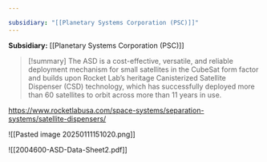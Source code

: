 ```yaml
---

subsidiary: "[[Planetary Systems Corporation (PSC)]]"
---
```


**Subsidiary:** [[Planetary Systems Corporation (PSC)]]

>[!summary]
>The ASD is a cost-effective, versatile, and reliable deployment mechanism for small satellites in the CubeSat form factor and builds upon Rocket Lab’s heritage Canisterized Satellite Dispenser (CSD) technology, which has successfully deployed more than 60 satellites to orbit across more than 11 years in use.

https://www.rocketlabusa.com/space-systems/separation-systems/satellite-dispensers/

![[Pasted image 20250111151020.png]]

![[2004600-ASD-Data-Sheet2.pdf]]
